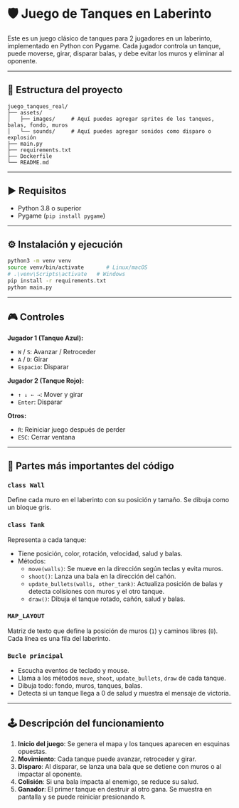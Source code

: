 # 🛡️ Juego de Tanques en Laberinto

Este es un juego clásico de tanques para 2 jugadores en un laberinto, implementado en Python con Pygame. Cada jugador controla un tanque, puede moverse, girar, disparar balas, y debe evitar los muros y eliminar al oponente.

---

## 📁 Estructura del proyecto

```
juego_tanques_real/
├── assets/
│   ├── images/     # Aquí puedes agregar sprites de los tanques, balas, fondo, muros
│   └── sounds/     # Aquí puedes agregar sonidos como disparo o explosión
├── main.py
├── requirements.txt
├── Dockerfile
└── README.md
```

---

## ▶️ Requisitos

- Python 3.8 o superior
- Pygame (`pip install pygame`)

---

## ⚙️ Instalación y ejecución

```bash
python3 -m venv venv
source venv/bin/activate       # Linux/macOS
# .\venv\Scripts\activate   # Windows
pip install -r requirements.txt
python main.py
```

---

## 🎮 Controles

**Jugador 1 (Tanque Azul):**
- `W` / `S`: Avanzar / Retroceder
- `A` / `D`: Girar
- `Espacio`: Disparar

**Jugador 2 (Tanque Rojo):**
- `↑ ↓ ← →`: Mover y girar
- `Enter`: Disparar

**Otros:**
- `R`: Reiniciar juego después de perder
- `ESC`: Cerrar ventana

---

## 🧠 Partes más importantes del código

### `class Wall`
Define cada muro en el laberinto con su posición y tamaño. Se dibuja como un bloque gris.

### `class Tank`
Representa a cada tanque:
- Tiene posición, color, rotación, velocidad, salud y balas.
- Métodos:
  - `move(walls)`: Se mueve en la dirección según teclas y evita muros.
  - `shoot()`: Lanza una bala en la dirección del cañón.
  - `update_bullets(walls, other_tank)`: Actualiza posición de balas y detecta colisiones con muros y el otro tanque.
  - `draw()`: Dibuja el tanque rotado, cañón, salud y balas.

### `MAP_LAYOUT`
Matriz de texto que define la posición de muros (`1`) y caminos libres (`0`). Cada línea es una fila del laberinto.

### `Bucle principal`
- Escucha eventos de teclado y mouse.
- Llama a los métodos `move`, `shoot`, `update_bullets`, `draw` de cada tanque.
- Dibuja todo: fondo, muros, tanques, balas.
- Detecta si un tanque llega a 0 de salud y muestra el mensaje de victoria.

---

## 🕹️ Descripción del funcionamiento

1. **Inicio del juego**: Se genera el mapa y los tanques aparecen en esquinas opuestas.
2. **Movimiento**: Cada tanque puede avanzar, retroceder y girar.
3. **Disparo**: Al disparar, se lanza una bala que se detiene con muros o al impactar al oponente.
4. **Colisión**: Si una bala impacta al enemigo, se reduce su salud.
5. **Ganador**: El primer tanque en destruir al otro gana. Se muestra en pantalla y se puede reiniciar presionando `R`.

